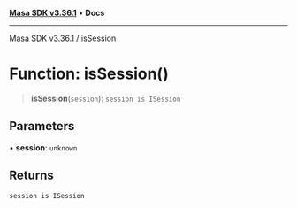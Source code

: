 [**Masa SDK v3.36.1**](../README.md) • **Docs**

***

[Masa SDK v3.36.1](../globals.md) / isSession

# Function: isSession()

> **isSession**(`session`): `session is ISession`

## Parameters

• **session**: `unknown`

## Returns

`session is ISession`
